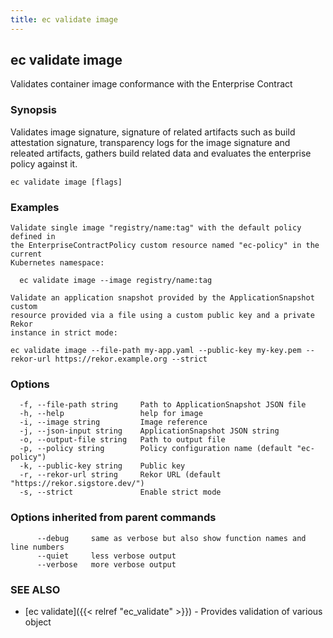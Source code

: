 ```yaml
---
title: ec validate image
---
```

## ec validate image

Validates container image conformance with the Enterprise Contract

### Synopsis

Validates image signature, signature of related artifacts such as build
attestation signature, transparency logs for the image signature and releated
artifacts, gathers build related data and evaluates the enterprise policy
against it.

```
ec validate image [flags]
```

### Examples

```
Validate single image "registry/name:tag" with the default policy defined in
the EnterpriseContractPolicy custom resource named "ec-policy" in the current
Kubernetes namespace:

  ec validate image --image registry/name:tag

Validate an application snapshot provided by the ApplicationSnapshot custom
resource provided via a file using a custom public key and a private Rekor
instance in strict mode:

ec validate image --file-path my-app.yaml --public-key my-key.pem --rekor-url https://rekor.example.org --strict
```

### Options

```
  -f, --file-path string     Path to ApplicationSnapshot JSON file
  -h, --help                 help for image
  -i, --image string         Image reference
  -j, --json-input string    ApplicationSnapshot JSON string
  -o, --output-file string   Path to output file
  -p, --policy string        Policy configuration name (default "ec-policy")
  -k, --public-key string    Public key
  -r, --rekor-url string     Rekor URL (default "https://rekor.sigstore.dev/")
  -s, --strict               Enable strict mode
```

### Options inherited from parent commands

```
      --debug     same as verbose but also show function names and line numbers
      --quiet     less verbose output
      --verbose   more verbose output
```

### SEE ALSO

* [ec validate]({{< relref "ec_validate" >}})	 - Provides validation of various object

